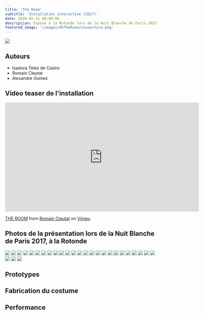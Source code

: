 ```yaml
---
title: 'The Room'
subtitle: 'Installation interactive (2017)'
date: 2020-05-21 00:00:00
description: Exposé à la Rotonde lors de la Nuit Blanche de Paris 2017
featured_image: '/images/05TheRoom/couverture.png'
---
```


![](/images/05TheRoom/image.jpg)

## Auteurs
- Isadora Teles de Castro
- Romain Cieutat
- Alexandre Gomez

## Video teaser de l'installation

<iframe src="https://player.vimeo.com/video/237886282" width="640" height="360" frameborder="0" allow="autoplay; fullscreen" allowfullscreen></iframe>
<p><a href="https://vimeo.com/237886282">THE ROOM</a> from <a href="https://vimeo.com/romaincieutat">Romain Cieutat</a> on <a href="https://vimeo.com">Vimeo</a>.</p>

## Photos de la présentation lors de la Nuit Blanche de Paris 2017, à la Rotonde
<div class="gallery" data-columns="5">
	<img src="/images/05TheRoom/galerie01/01.jpg">
    <img src="/images/05TheRoom/galerie01/02.jpg">
    <img src="/images/05TheRoom/galerie01/03.jpg">
    <img src="/images/05TheRoom/galerie01/04.jpg">
    <img src="/images/05TheRoom/galerie01/05.jpg">
    <img src="/images/05TheRoom/galerie01/06.jpg">
    <img src="/images/05TheRoom/galerie01/07.jpg">
    <img src="/images/05TheRoom/galerie01/08.jpg">
    <img src="/images/05TheRoom/galerie01/09.jpg">
    <img src="/images/05TheRoom/galerie01/10.jpg">
    <img src="/images/05TheRoom/galerie01/11.jpg">
    <img src="/images/05TheRoom/galerie01/12.jpg">
    <img src="/images/05TheRoom/galerie01/13.jpg">
    <img src="/images/05TheRoom/galerie01/14.jpg">
    <img src="/images/05TheRoom/galerie01/15.jpg">
    <img src="/images/05TheRoom/galerie01/16.jpg">
    <img src="/images/05TheRoom/galerie01/17.jpg">
    <img src="/images/05TheRoom/galerie01/18.jpg">
    <img src="/images/05TheRoom/galerie01/19.jpg">
    <img src="/images/05TheRoom/galerie01/20.jpg">
    <img src="/images/05TheRoom/galerie01/21.jpg">
    <img src="/images/05TheRoom/galerie01/22.jpg">
    <img src="/images/05TheRoom/galerie01/23.jpg">
    <img src="/images/05TheRoom/galerie01/24.jpg">
    <img src="/images/05TheRoom/galerie01/25.jpg">
    <img src="/images/05TheRoom/galerie01/26.jpg">
    <img src="/images/05TheRoom/galerie01/27.jpg">
    <img src="/images/05TheRoom/galerie01/28.jpg">
</div>

## Prototypes
<div class="gallery" data-columns="3">
	
</div>


## Fabrication du costume



## Performance
